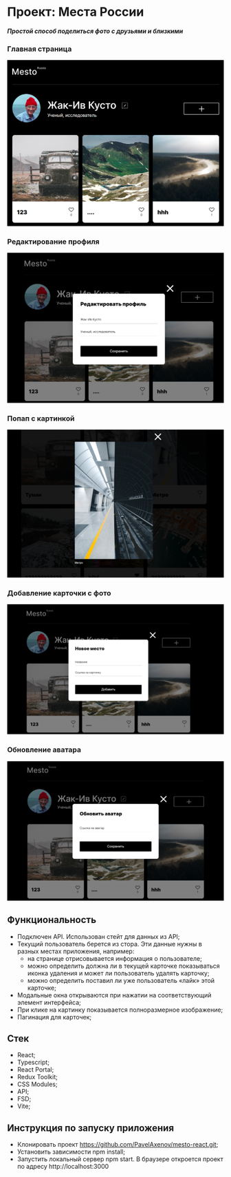 # Проект: Места России

**_Простой способ поделиться фото с друзьями и близкими_**

### Главная страница
![Главная](https://github.com/PavelAxenov/mesto-react/raw/main/src/images/Scrin_1.png)

### Редактирование профиля
![Профиль](https://github.com/PavelAxenov/mesto-react/raw/main/src/images/profileNew.png)

### Попап с картинкой
![Картинка](https://github.com/PavelAxenov/mesto-react/raw/main/src/images/Metro.png)

### Добавление карточки с фото
![Добавить место](https://github.com/PavelAxenov/mesto-react/raw/main/src/images/newPlace.png)

### Обновление аватара
![Обновить аватар](https://github.com/PavelAxenov/mesto-react/raw/main/src/images/avatar.png)


## Функциональность

* Подключен API. Использован стейт для данных из API;
* Текущий пользователь берется из стора. Эти данные нужны в разных местах приложения, например:
	* на странице отрисовывается информация о пользователе;
	* можно определить должна ли в текущей карточке показываться иконка удаления и может ли пользователь удалять карточку;
	* можно определить поставил ли уже пользователь «лайк» этой карточке;
* Модальные окна открываются при нажатии на соответствующий элемент интерфейса;
* При клике на картинку показывается полноразмерное изображение;
* Пагинация для карточек;

## Стек
* React;
* Typescript;
* React Portal;
* Redux Toolkit;
* CSS Modules;
* API;
* FSD;
* Vite;

## Инструкция по запуску приложения
* Клонировать проект https://github.com/PavelAxenov/mesto-react.git;
* Установить зависимости npm install;
* Запустить локальный сервер npm start. В браузере откроется проект по адресу http://localhost:3000
